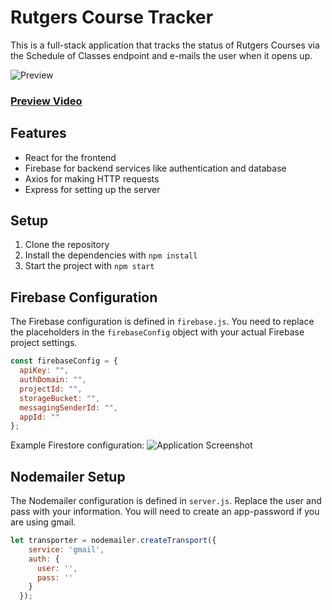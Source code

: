 # Rutgers Course Tracker

This is a full-stack application that tracks the status of Rutgers Courses via the Schedule of Classes endpoint and e-mails the user when it opens up.

![Preview](https://i.imgur.com/WS9Mcit.png)

### [Preview Video](https://www.youtube.com/watch?v=28EwhZd5qPI)

## Features

- React for the frontend
- Firebase for backend services like authentication and database
- Axios for making HTTP requests
- Express for setting up the server

## Setup

1. Clone the repository
2. Install the dependencies with `npm install`
3. Start the project with `npm start`

## Firebase Configuration

The Firebase configuration is defined in `firebase.js`. You need to replace the placeholders in the `firebaseConfig` object with your actual Firebase project settings.

```javascript
const firebaseConfig = {
  apiKey: "",
  authDomain: "",
  projectId: "",
  storageBucket: "",
  messagingSenderId: "",
  appId: ""
};
```
Example Firestore configuration:
![Application Screenshot](https://i.imgur.com/V7jy0Xn.png)

## Nodemailer Setup

The Nodemailer configuration is defined in `server.js`. Replace the user and pass with your information. You will need to create an app-password if you are using gmail.

```javascript
let transporter = nodemailer.createTransport({
    service: 'gmail',
    auth: {
      user: '',
      pass: ''
    }
  });
```
